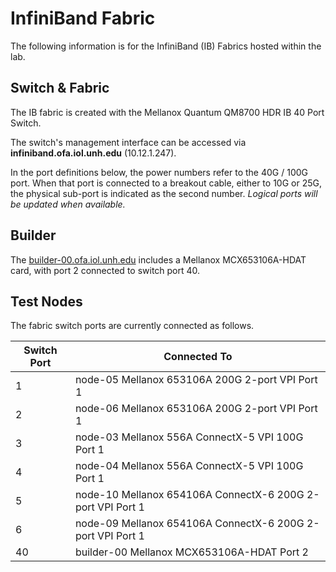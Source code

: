 # InfiniBand Fabric

The following information is for the InfiniBand (IB) Fabrics hosted within the lab.

## Switch & Fabric

The IB fabric is created with the Mellanox Quantum QM8700 HDR IB 40 Port Switch.

The switch's management interface can be accessed via **infiniband.ofa.iol.unh.edu** (10.12.1.247).

In the port definitions below, the power numbers refer to the 40G / 100G port. When
that port is connected to a breakout cable, either to 10G or 25G, the physical
sub-port is indicated as the second number.  *Logical ports will be updated
when available.*

## Builder

The [builder-00.ofa.iol.unh.edu](bulders.md) includes a Mellanox MCX653106A-HDAT card, with port 2 connected to switch port 40.

## Test Nodes

The fabric switch ports are currently connected as follows.

| Switch Port | Connected To                                                       |
|-------------|--------------------------------------------------------------------|
| 1           | node-05 Mellanox 653106A 200G 2-port VPI Port 1                    |
| 2           | node-06 Mellanox 653106A 200G 2-port VPI Port 1                    |
| 3           | node-03 Mellanox 556A ConnectX-5 VPI 100G Port 1                   |
| 4           | node-04 Mellanox 556A ConnectX-5 VPI 100G Port 1                   |
| 5           | node-10 Mellanox 654106A ConnectX-6 200G 2-port VPI Port 1         |
| 6           | node-09 Mellanox 654106A ConnectX-6 200G 2-port VPI Port 1         |
| 40          | builder-00 Mellanox MCX653106A-HDAT Port 2                         |

